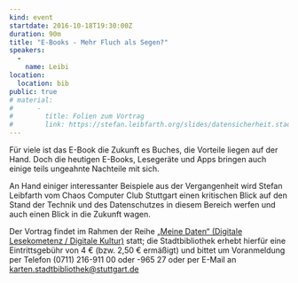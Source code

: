 ```yaml
---
kind: event
startdate: 2016-10-18T19:30:00Z
duration: 90m
title: "E-Books - Mehr Fluch als Segen?"
speakers:
  -
    name: Leibi
location:
  location: bib
public: true
# material:
#      -
#        title: Folien zum Vortrag
#        link: https://stefan.leibfarth.org/slides/datensicherheit.stadtbib/
---
```

Für viele ist das E-Book die Zukunft es Buches, die Vorteile liegen auf der Hand. 
Doch die heutigen E-Books, Lesegeräte und Apps bringen auch einige teils ungeahnte Nachteile mit sich.

An Hand einiger interessanter Beispiele aus der Vergangenheit wird Stefan Leibfarth vom Chaos Computer Club Stuttgart einen kritischen Blick auf den Stand der Technik und des Datenschutzes in diesem Bereich werfen und auch einen Blick in die Zukunft wagen.

Der Vortrag findet im Rahmen der Reihe [„Meine Daten“ (Digitale Lesekometenz / Digitale
Kultur)](http://www1.stuttgart.de/stadtbuecherei/digitale_lesekompetenz/index.php)
statt; die Stadtbibliothek erhebt hierfür eine Eintrittsgebühr von 4 €
(bzw. 2,50 € ermäßigt) und bittet um Voranmeldung per Telefon
(0711) 216-911 00 oder -965 27 oder per E-Mail an
karten.stadtbibliothek@stuttgart.de
